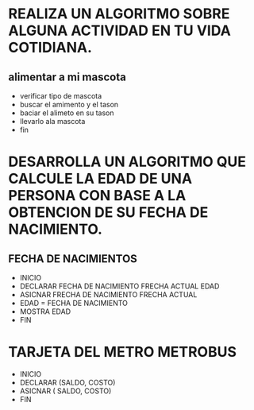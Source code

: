 # REALIZA UN ALGORITMO SOBRE ALGUNA ACTIVIDAD EN TU VIDA COTIDIANA.
## alimentar a mi mascota
* verificar tipo de mascota 
* buscar el amimento y el tason 
* baciar el alimeto en su tason
* llevarlo ala mascota 
* fin



# DESARROLLA UN ALGORITMO QUE CALCULE LA EDAD DE UNA PERSONA CON BASE A LA OBTENCION DE SU FECHA DE NACIMIENTO.
## FECHA DE NACIMIENTOS 
* INICIO  
* DECLARAR FECHA DE NACIMIENTO FRECHA ACTUAL EDAD
* ASICNAR FRECHA DE NACIMIENTO FRECHA ACTUAL
* EDAD = FECHA DE NACIMIENTO 
* MOSTRA EDAD
* FIN

# TARJETA DEL METRO METROBUS

* INICIO
* DECLARAR (SALDO, COSTO)
* ASICNAR ( SALDO, COSTO)
* FIN
